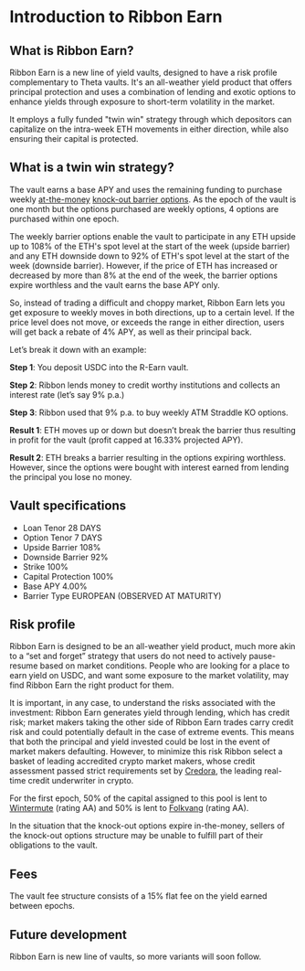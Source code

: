 # Introduction to Ribbon Earn

## What is Ribbon Earn?

Ribbon Earn is a new line of yield vaults, designed to have a risk profile complementary to Theta vaults. It's an all-weather yield product that offers principal protection and uses a combination of lending and exotic options to enhance yields through exposure to short-term volatility in the market.

It employs a fully funded "twin win" strategy through which depositors can capitalize on the intra-week ETH movements in either direction, while also ensuring their capital is protected.&#x20;

## What is a twin win strategy?

The vault earns a base APY and uses the remaining funding to purchase weekly [at-the-money](https://www.investopedia.com/terms/a/atthemoney.asp) [knock-out barrier options](https://www.investopedia.com/terms/k/knock-outoption.asp). As the epoch of the vault is one month but the options purchased are weekly options, 4 options are purchased within one epoch.

The weekly barrier options enable the vault to participate in any ETH upside up to 108% of the ETH's spot level at the start of the week (upside barrier) and any ETH downside down to 92% of ETH's spot level at the start of the week (downside barrier). However, if the price of ETH has increased or decreased by more than 8% at the end of the week, the barrier options expire worthless and the vault earns the base APY only.

So, instead of trading a difficult and choppy market, Ribbon Earn lets you get exposure to weekly moves in both directions, up to a certain level. If the price level does not move, or exceeds the range in either direction, users will get back a rebate of 4% APY, as well as their principal back.&#x20;

Let’s break it down with an example:

**Step 1**: You deposit USDC into the R-Earn vault.

**Step 2**: Ribbon lends money to credit worthy institutions and collects an interest rate (let’s say 9% p.a.)

**Step 3**: Ribbon used that 9% p.a. to buy weekly ATM Straddle KO options.

**Result 1**: ETH moves up or down but doesn’t break the barrier thus resulting in profit for the vault (profit capped at 16.33% projected APY).

**Result 2**: ETH breaks a barrier resulting in the options expiring worthless. However, since the options were bought with interest earned from lending the principal you lose no money.

## Vault specifications

* Loan Tenor 28 DAYS&#x20;
* Option Tenor 7 DAYS&#x20;
* Upside Barrier 108%&#x20;
* Downside Barrier 92%
* Strike 100%&#x20;
* Capital Protection 100%&#x20;
* Base APY 4.00%&#x20;
* Barrier Type EUROPEAN (OBSERVED AT MATURITY)

## Risk profile

Ribbon Earn is designed to be an all-weather yield product, much more akin to a “set and forget” strategy that users do not need to actively pause-resume based on market conditions. People who are looking for a place to earn yield on USDC, and want some exposure to the market volatility, may find Ribbon Earn the right product for them.&#x20;

It is important, in any case, to understand the risks associated with the investment: Ribbon Earn generates yield through lending, which has credit risk; market makers taking the other side of Ribbon Earn trades carry credit risk and could potentially default in the case of extreme events. This means that both the principal and yield invested could be lost in the event of market makers defaulting. However, to minimize this risk Ribbon select a basket of leading accredited crypto market makers, whose credit assessment passed strict requirements set by [Credora](https://credora.io/), the leading real-time credit underwriter in crypto.&#x20;

For the first epoch, 50% of the capital assigned to this pool is lent to [Wintermute](https://www.wintermute.com/) (rating AA) and 50% is lent to [Folkvang](https://folkvang.io/) (rating AA).

In the situation that the knock-out options expire in-the-money, sellers of the knock-out options structure may be unable to fulfill part of their obligations to the vault.

## Fees

The vault fee structure consists of a 15% flat fee on the yield earned between epochs.

## Future development

Ribbon Earn is new line of vaults, so more variants will soon follow.
